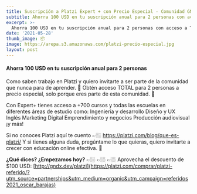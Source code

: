 ```yaml
---
title: Suscripción a Platzi Expert + con Precio Especial - Comunidad GNDX
subtitle: Ahorra 100 USD en tu suscripción anual para 2 personas con acceso a TODOS LOS CURSOS QUE QUIERAS.
excerpt: >-
  Ahorra 100 USD en tu suscripción anual para 2 personas con acceso a TODOS LOS CURSOS QUE QUIERAS.
date: '2021-05-28'
thumb_image: 📦
image: https://arepa.s3.amazonaws.com/platzi-precio-especial.jpg
layout: post
---
```


#### Ahorra 100 USD en tu suscripción anual para 2 personas

Como saben trabajo en Platzi y quiero invitarte a ser parte de la comunidad que nunca para de aprender. 🚀  Obtén acceso TOTAL para 2 personas a precio especial, solo porque eres parte de esta comunidad. 💚 

Con Expert+ tienes acceso a +700 cursos y todas las escuelas en diferentes áreas de estudio como: Ingeniería y desarrollo Diseño y UX Inglés Marketing Digital Emprendimiento y negocios Producción audiovisual ¡y más! 

Si no conoces Platzi aquí te cuento 👉🏼 https://platzi.com/blog/que-es-platzi/ Y si tienes alguna duda, pregúntame lo que quieras, quiero invitarte a crecer con educación online efectiva. 🚀

**¿Qué dices? ¿Empezamos hoy?** 
👉🏼 👉🏼 👉🏼  Aprovecha el descuento de $100 USD: [http://gndx.dev/platzi](https://platzi.com/comprar/platzi-referido/?utm_source=partnerships&utm_medium=organic&utm_campaign=referidos2021_oscar_barajas)
